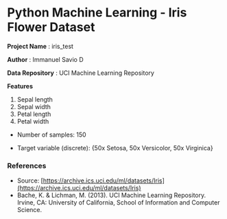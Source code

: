 # Python Machine Learning - Iris Flower Dataset

**Project Name** : iris_test

**Author** : Immanuel Savio D

**Data Repository** : UCI Machine Learning Repository

**Features**

1. Sepal length
2. Sepal width
3. Petal length
4. Petal width

- Number of samples: 150

- Target variable (discrete): {50x Setosa, 50x Versicolor, 50x Virginica}

### References

- Source: [https://archive.ics.uci.edu/ml/datasets/Iris](https://archive.ics.uci.edu/ml/datasets/Iris)
- Bache, K. & Lichman, M. (2013). UCI Machine Learning Repository. Irvine, CA: University of California, School of Information and Computer Science.
